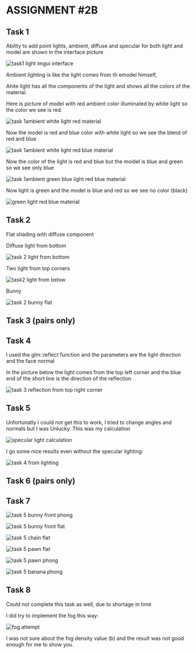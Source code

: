 

# ASSIGNMENT #2B


## Task 1
Ability to add point lights, ambient, diffuse and specular for both light and model are shown in the interface picture

![task1 light imgui interface](https://user-images.githubusercontent.com/92395711/147889560-1ffbe207-5f07-418f-99ad-936243f76de9.png)

Ambient lighting is like the light comes from th emodel himself,

Ahite light has all the components of the light and shows all the colors of the material.

Here is  picture of model with red ambient color illuminated by white light so the color we see is red.


![task 1ambient white light red material](https://user-images.githubusercontent.com/92395711/147889612-149bb80c-542f-446a-aa9d-c08098c01d2a.png)

Now the model is red and blue color with white light so we see the blend of red and blue

![task 1ambient white light red blue material](https://user-images.githubusercontent.com/92395711/147889628-2d415b2f-a311-4523-abeb-2053ea11d2cc.png)


Now the color of the light is red and blue but the moidel is blue and green so we see only blue

![task 1ambient green blue light red blue material](https://user-images.githubusercontent.com/92395711/147889671-8551adf2-bf32-4029-bc21-d13103a0314d.png)

Now light is green and the model is blue and red so we see no color (black)

![green light red blue material](https://user-images.githubusercontent.com/92395711/147889684-4959150b-2a05-4b7e-bece-1980fb4723bd.png)

## Task 2

Flat shading with diffuse component

Diffuse light from bottom

![task 2 light from bottom](https://user-images.githubusercontent.com/92395711/147889752-6f4d5301-3439-4880-aca1-d33b31d72b50.png)

 Two light from top corners

![task2 light from below](https://user-images.githubusercontent.com/92395711/147889711-e84bd8a9-ee81-42af-9e53-61c1a9e0b6d8.png)

Bunny

![task 2 bunny flat](https://user-images.githubusercontent.com/92395711/147889766-ac016e10-b066-4460-a67f-9dc572f3e392.png)


## Task 3 (pairs only)


## Task 4

I used the glm::reflect function and the parameters are the light direction and the face normal

In the picture below the light comes from the top left corner and the blue end of the short line is the direction of the reflection

![task 3 reflection from top right corner](https://user-images.githubusercontent.com/92395711/147889893-3c1666a2-a6e6-478b-b539-eeee4f967f6c.png)

## Task 5

Unfortunatly I could not get this to work, I tried to change angles and normals but I was Unlucky.
This was my calculation

![specular light calculation](https://user-images.githubusercontent.com/92395711/147889872-43e33e07-bbfb-4768-8a62-8364e6d947ff.png)

I go some nice results even without the specular lighting: 


![task 4 from lighting](https://user-images.githubusercontent.com/92395711/147889928-a29252df-3dd7-4320-9bf6-b8049d286c4b.png)

## Task 6 (pairs only)

## Task 7

![task 5 bunny front phong](https://user-images.githubusercontent.com/92395711/147889972-63add798-c6ba-47a4-845e-ad9dde5f36b8.png)

![task 5 bunny front flat](https://user-images.githubusercontent.com/92395711/147889973-5083e3cb-0aef-4366-bf32-68f484a0879f.png)

![task 5 chain flat](https://user-images.githubusercontent.com/92395711/147889974-30ca8c2f-41a5-4ff7-9e5f-777c17567481.png)

![task 5 pawn flat](https://user-images.githubusercontent.com/92395711/147889975-7f83878f-b03f-45f5-9c75-6c6373052cde.png)

![task 5 pawn phong](https://user-images.githubusercontent.com/92395711/147889976-fda73823-05e4-4ad6-a8ef-0fa29e906ff6.png)

![task 5 banana phong](https://user-images.githubusercontent.com/92395711/147889977-300b390a-5f74-4256-bc23-8523318fd0d0.png)

## Task 8
Could not complete this task as well, due to shortage in time

I did try to implement the fog this way:

![fog attempt](https://user-images.githubusercontent.com/92395711/147890037-56c4e9a8-48e0-4bcd-b748-c7fe78699fab.png)

I was not sure about the fog density value (b) and the result was not good enough for me to show you.










